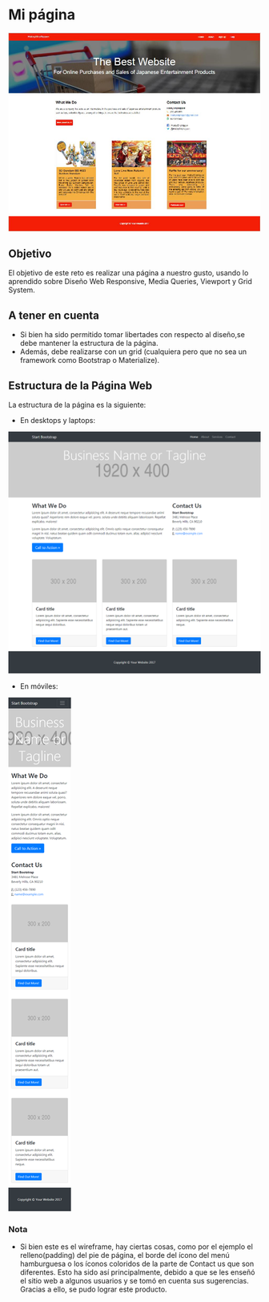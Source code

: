 # **Mi página**

![My Website](assets/images/my-web-site.JPG)

## **Objetivo**

El objetivo de este reto es realizar una página a nuestro gusto, usando lo aprendido sobre Diseño Web Responsive, Media Queries, Viewport y Grid System.

## **A tener en cuenta**

* Si bien ha sido permitido tomar libertades con respecto al diseño,se debe  mantener la estructura de la página.
* Además, debe realizarse con un grid (cualquiera pero que no sea un framework como Bootstrap o Materialize).

## **Estructura de la Página Web**

La estructura de la página es la siguiente:

* En desktops y laptops:

![Wireframe para desktops y laptops](assets/images/wireframe1.png)

* En móviles:

![Wireframe para móviles](assets/images/wireframe2.png)

### **Nota**

* Si bien este es el wireframe, hay ciertas cosas, como por el ejemplo el relleno(padding) del pie de página, el borde del ícono del menú hamburguesa o los íconos coloridos de la parte de Contact us que son diferentes. Esto ha sido así principalmente, debido a que se les enseñó el sitio web a algunos usuarios y se tomó en cuenta sus sugerencias. Gracias a ello, se pudo lograr este producto.

